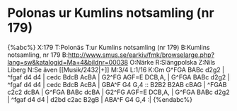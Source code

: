 # Polonas ur Kumlins notsamling (nr 179)

{%abc%}
X:179
T:Polonäs
T:ur Kumlins notsamling (nr 179)
B:Kumlins notsamling, nr 179
B:http://www.smus.se/earkiv/fmk/browselarge.php?lang=sw&katalogid=Ma+4&bildnr=00038
O:Närke
R:Slängpolska
Z:Nils Liberg
N:Se även [[Musik/2432|+]]
M:3/4
L:1/16
K:Gm
G^FGA BABc d2g2 | ^fgaf d4 d4 | cedc BdcB AcBA | G2^FG AGF=E DCB,A, |
G^FGA BABc d2g2 | ^fgaf d4 d4 | cedc BdcB AcBA | GBA^F G4 G,4 ::
B2B2 B2AB cBAG | ^FGAB c2c2 dcBA | G^FGA BABc dcBA | G2^FG AGF=E DCB,A, |
G^FGA BABc d2g2 | ^fgaf d4 d4 | d2bd c2ac B2gB | ABA^F G4 G,4 :|
{%endabc%}
